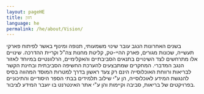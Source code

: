```yaml
---
layout: pageHE
title: חזון
language: he
permalink: /he/about/Vision/
---
```



בשנים האחרונות הנגב עובר שינוי משמעותי, תנופה ומינוף באשר לפיתוח פארקי תעשייה, שכונות מגורים, פארק ההיי-טק, קליטת מחנות צה"ל וקריית ההדרכה. שינויים אלו מתרחשים לצד השינויים בתנאים הסביבתיים והאקלימיים, הרלוונטיים במיוחד לאזור הנגב המדברי. המחקרים שמתבצעים להערכת החשיפה הסביבתית ובחינת הקשר לבריאות ורווחת האוכלוסייה הינם רק צעד ראשון בדרך למטרות המוסד המהווה בסיס להנגשת המידע לאוכלוסייה, הן ע"י שילוב תלמידים בבתי הספר היסודיים והתיכוניים בפרויקטים של בריאות, סביבה וקיימות והן ע"י אתר האינטרנט בו יועבר המידע לציבור.
